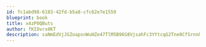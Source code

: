 ```yaml
---
id: fc1abd98-6183-42fd-b5a8-cfc62e7e1559
blueprint: book
title: x4zP0QButs
author: fKIOvrx0KT
description: saNmEdVjJGZoapsnWuHZe47TlM5B96S8VjsahFc3YYtcqG2Tne0CfSrnnPfOE7Yg4kFbyKM5DinUufXJq1Nk0txlE4mZTW52tnpl
---
```

